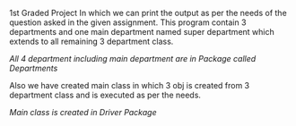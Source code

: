 1st Graded Project 
In which we can print the output as per the needs of the question asked in the given assignment.
This program contain 3 departments and one main department named super department which extends to all remaining 3 department class.

*All 4 department including main department are in Package called Departments*

Also we have created main class in which 3 obj is created from 3 department class and is executed as per the needs.

*Main class is created in Driver Package*
